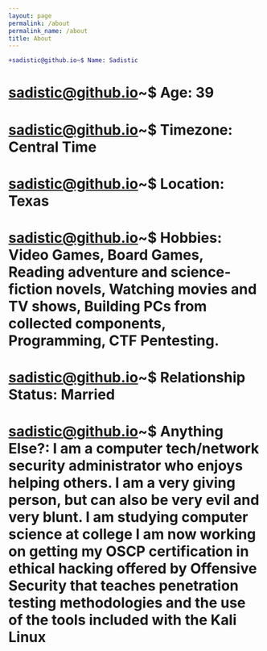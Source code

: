 ```yaml
---
layout: page
permalink: /about
permalink_name: /about
title: About
---
```


```diff
+sadistic@github.io~$ Name: Sadistic
```
# sadistic@github.io~$ Age: 39
# sadistic@github.io~$ Timezone: Central Time 
# sadistic@github.io~$ Location: Texas
# sadistic@github.io~$ Hobbies: Video Games, Board Games, Reading adventure and science-fiction novels, Watching movies and TV shows, Building PCs from collected components, Programming, CTF Pentesting.
# sadistic@github.io~$ Relationship Status:  Married
# sadistic@github.io~$ Anything Else?: I am a computer tech/network security administrator who enjoys helping others. I am a very giving person, but can also be very evil and very blunt. I am studying computer science at college I am now working on getting my OSCP certification in ethical hacking offered by Offensive Security that teaches penetration testing methodologies and the use of the tools included with the Kali Linux 


[THM-Profile]: https://tryhackme.com/p/Sadistic
